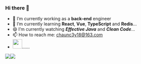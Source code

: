 ### Hi there 👋

<!--
**Chauncey-Leonard/Chauncey-Leonard** is a ✨ _special_ ✨ repository because its `README.md` (this file) appears on your GitHub profile.

Here are some ideas to get you started:

- 🔭 I’m currently working on ...
- 🌱 I’m currently learning ...
- 👯 I’m looking to collaborate on ...
- 🤔 I’m looking for help with ...
- 💬 Ask me about ...
- 📫 How to reach me: ...
- 😄 Pronouns: ...
- ⚡ Fun fact: ...
-->

- 🔭 I’m currently working as a **back-end** engineer 
- 🌱 I’m currently learning **React**, **Vue**, **TypeScript** and **Redis**...
- 😄 I’m currently watching _**Effective Java**_ and _**Clean Code**_...
- 📫 How to reach me: chaunc3y18@163.com
- <img src="https://media.giphy.com/media/WUlplcMpOCEmTGBtBW/giphy.gif" width="30">……

<div style="display: flex">
  <img src="https://github-readme-stats.vercel.app/api?username=Chauncey-Leonard&show_icons=true&hide_border=true">
  
  <img src="https://github-readme-stats.vercel.app/api/top-langs/?username=Chauncey-Leonard&hide=html&hide_border=true&layout=compact">
</div>
